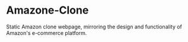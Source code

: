 # Amazone-Clone
 Static Amazon clone webpage, mirroring the design and functionality of Amazon's e-commerce platform.
